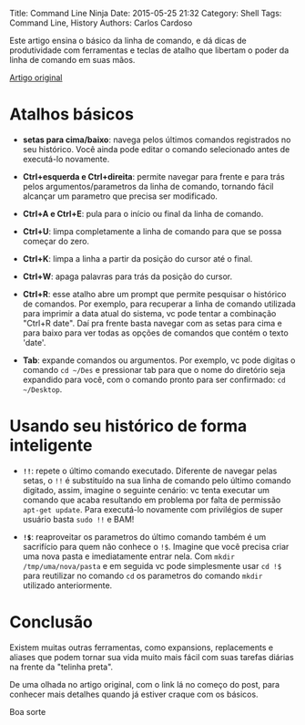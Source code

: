 Title: Command Line Ninja
Date: 2015-05-25 21:32
Category: Shell
Tags: Command Line, History
Authors: Carlos Cardoso

Este artigo ensina o básico da linha de comando, e dá dicas de produtividade
com ferramentas e teclas de atalho que libertam o poder da linha de comando em
suas mãos.

[Artigo
original](http://lifehacker.com/5743814/become-a-command-line-ninja-with-these-time-saving-shortcuts)

Atalhos básicos
===============

- **setas para cima/baixo**: navega pelos últimos comandos registrados no seu
  histórico. Você ainda pode editar o comando selecionado antes de executá-lo
  novamente.

- **Ctrl+esquerda e Ctrl+direita**: permite navegar para frente e para trás
  pelos argumentos/parametros da linha de comando, tornando fácil alcançar um
  parametro que precisa ser modificado.

- **Ctrl+A e Ctrl+E**: pula para o início ou final da linha de comando.

- **Ctrl+U**: limpa completamente a linha de comando para que se possa começar
  do zero.

- **Ctrl+K**: limpa a linha a partir da posição do cursor até o final.

- **Ctrl+W**: apaga palavras para trás da posição do cursor.

- **Ctrl+R**: esse atalho abre um prompt que permite pesquisar o histórico de
  comandos. Por exemplo, para recuperar a linha de comando utilizada para
  imprimir a data atual do sistema, vc pode tentar a combinação "Ctrl+R date".
  Daí pra frente basta navegar com as setas para cima e para baixo para ver
  todas as opções de comandos que contém o texto 'date'.

- **Tab**: expande comandos ou argumentos. Por exemplo, vc pode digitas
  o comando `cd ~/Des` e pressionar tab para que o nome do diretório seja
  expandido para você, com o comando pronto para ser confirmado: `cd
  ~/Desktop`.

Usando seu histórico de forma inteligente
=========================================

- **`!!`**: repete o último comando executado. Diferente de navegar pelas
  setas, o `!!` é substituído na sua linha de comando pelo último comando
  digitado, assim, imagine o seguinte cenário: vc tenta executar um comando que
  acaba resultando em problema por falta de permissão `apt-get update`. Para
  executá-lo novamente com privilégios de super usuário basta `sudo !!` e BAM!

- **`!$`**: reaproveitar os parametros do último comando também é um sacrifício
  para quem não conhece o `!$`. Imagine que você precisa criar uma nova pasta
  e imediatamente entrar nela. Com `mkdir /tmp/uma/nova/pasta` e em seguida vc
  pode simplesmente usar `cd !$` para reutilizar no comando `cd` os parametros
  do comando `mkdir` utilizado anteriormente.

Conclusão
========

Existem muitas outras ferramentas, como expansions, replacements e aliases que
podem tornar sua vida muito mais fácil com suas tarefas diárias na frente da
"telinha preta".

De uma olhada no artigo original, com o link lá no começo do post, para
conhecer mais detalhes quando já estiver craque com os básicos.

Boa sorte
